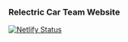 ### Relectric Car Team Website

[![Netlify Status](https://api.netlify.com/api/v1/badges/75ec10e2-9157-4429-bc2a-b992c47a8635/deploy-status)](https://app.netlify.com/sites/sleepy-shirley-8ce957/deploys)

